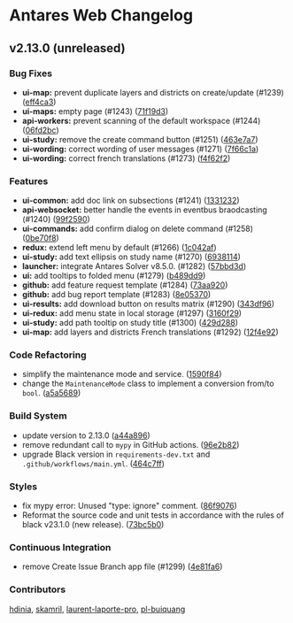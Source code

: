 Antares Web Changelog
=====================

v2.13.0 (unreleased)
--------------------

### Bug Fixes

*  **ui-map:** prevent duplicate layers and districts on create/update (#1239) ([eff4ca3](https://github.com/AntaresSimulatorTeam/AntaREST/commit/eff4ca369212e9998f9ccd96a938a6f91f5dbf44))
*  **ui-maps:** empty page (#1243) ([71f19d3](https://github.com/AntaresSimulatorTeam/AntaREST/commit/71f19d3484bb802f645140523a7b66f321a2aec2))
*  **api-workers:** prevent scanning of the default workspace (#1244) ([06fd2bc](https://github.com/AntaresSimulatorTeam/AntaREST/commit/06fd2bca478fc4f579ba0760e37969038e560f97))
*  **ui-study:** remove the create command button (#1251) ([463e7a7](https://github.com/AntaresSimulatorTeam/AntaREST/commit/463e7a789eebd2b28c33bd18e833bbd30dc9268a))
*  **ui-wording:** correct wording of user messages (#1271) ([7f66c1a](https://github.com/AntaresSimulatorTeam/AntaREST/commit/7f66c1aa518bea09c2db52ae87ef36e14cd5b9e0))
*  **ui-wording:** correct french translations (#1273) ([f4f62f2](https://github.com/AntaresSimulatorTeam/AntaREST/commit/f4f62f252d8b5556ba1cb2b6027360b9066327e0))


### Features

*  **ui-common:** add doc link on subsections (#1241) ([1331232](https://github.com/AntaresSimulatorTeam/AntaREST/commit/1331232e418ebfbf3cc1a82725b95cb11cf8b9bc))
*  **api-websocket:** better handle the events in eventbus braodcasting (#1240) ([99f2590](https://github.com/AntaresSimulatorTeam/AntaREST/commit/99f25906559f782bcad857650f1b8ebfcfe584c8))
*  **ui-commands:** add confirm dialog on delete command (#1258) ([0be70f8](https://github.com/AntaresSimulatorTeam/AntaREST/commit/0be70f87ec03c491faf1d29c8d78b29615d1da9a))
*  **redux:** extend left menu by default (#1266) ([1c042af](https://github.com/AntaresSimulatorTeam/AntaREST/commit/1c042af7d4c713bcbd530062cb9e31ead45e1517))
*  **ui-study:** add text ellipsis on study name (#1270) ([6938114](https://github.com/AntaresSimulatorTeam/AntaREST/commit/69381145ab1e4224e874a59dcec2297dae951b51))
*  **launcher:** integrate Antares Solver v8.5.0. (#1282) ([57bbd3d](https://github.com/AntaresSimulatorTeam/AntaREST/commit/57bbd3d0974b104dc4b58f0f1756e40f50b2189f))
*  **ui:** add tooltips to folded menu (#1279) ([b489dd9](https://github.com/AntaresSimulatorTeam/AntaREST/commit/b489dd9db8e5d5b3a8ab6a29721d292d3841dcce))
*  **github:** add feature request template (#1284) ([73aa920](https://github.com/AntaresSimulatorTeam/AntaREST/commit/73aa920fa15d5a3397d49e00319acf808678d021))
*  **github:** add bug report template  (#1283) ([8e05370](https://github.com/AntaresSimulatorTeam/AntaREST/commit/8e05370c5b1ba212545515984eb379c7a7fe6f9d))
*  **ui-results:** add download button on results matrix (#1290) ([343df96](https://github.com/AntaresSimulatorTeam/AntaREST/commit/343df968fec3dc6658f1e41040bc656cd80a104c))
*  **ui-redux:** add menu state in local storage (#1297) ([3160f29](https://github.com/AntaresSimulatorTeam/AntaREST/commit/3160f295ffd06312f2a77ec0ea2dd7da0c04fbed))
*  **ui-study:** add path tooltip on study title (#1300) ([429d288](https://github.com/AntaresSimulatorTeam/AntaREST/commit/429d288ce5aa96c0c65724647b211639b4153417))
*  **ui-map:** add layers and districts French translations (#1292) ([12f4e92](https://github.com/AntaresSimulatorTeam/AntaREST/commit/12f4e9235d5cd2256a52d9e31ec440c0756272b4))


### Code Refactoring

* simplify the maintenance mode and service. ([1590f84](https://github.com/AntaresSimulatorTeam/AntaREST/commit/1590f840dbec5ca4fcd1eba2c125de3e4f40ebef))
* change the `MaintenanceMode` class to implement a conversion from/to `bool`. ([a5a5689](https://github.com/AntaresSimulatorTeam/AntaREST/commit/a5a568984c9562e3eba67ba30c0a076b8f30190e))


### Build System

* update version to 2.13.0 ([a44a896](https://github.com/AntaresSimulatorTeam/AntaREST/commit/a44a8964da226931b7a67b95765abc7baf031eb4))
* remove redundant call to `mypy` in GitHub actions. ([96e2b82](https://github.com/AntaresSimulatorTeam/AntaREST/commit/96e2b824eb348d1a3fe5bacf89de35e9cb7fc0fa))
* upgrade Black version in `requirements-dev.txt` and `.github/workflows/main.yml`. ([464c7ff](https://github.com/AntaresSimulatorTeam/AntaREST/commit/464c7ff1ea877646815a3c70891e36b976b856d8))


### Styles

* fix mypy error: Unused "type: ignore" comment. ([86f9076](https://github.com/AntaresSimulatorTeam/AntaREST/commit/86f90764591e7b863db236891e2aba926d4b1ab1))
* Reformat the source code and unit tests in accordance with the rules of black v23.1.0 (new release). ([73bc5b0](https://github.com/AntaresSimulatorTeam/AntaREST/commit/73bc5b0f7f858f589d525f39228b0af4963dd4be))


### Continuous Integration

* remove Create Issue Branch app file (#1299) ([4e81fa6](https://github.com/AntaresSimulatorTeam/AntaREST/commit/4e81fa646552a58d56984171c644104d4dd79ab7))


### Contributors

<a href="https://github.com/hdinia">hdinia</a>,
<a href="https://github.com/skamril">skamril</a>,
<a href="https://github.com/laurent-laporte-pro">laurent-laporte-pro</a>,
<a href="https://github.com/pl-buiquang">pl-buiquang</a>
